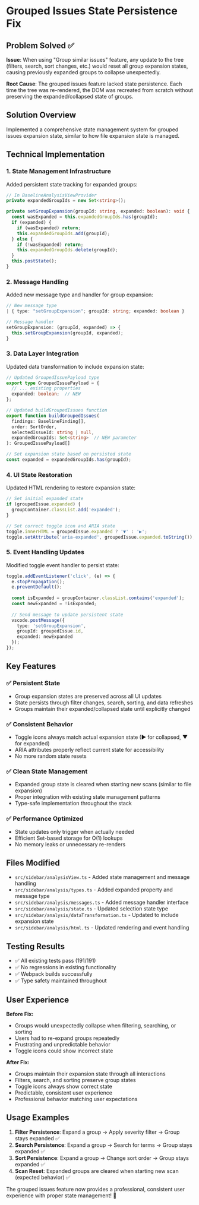 # Grouped Issues State Persistence Fix

## Problem Solved ✅

**Issue**: When using "Group similar issues" feature, any update to the tree (filters, search, sort changes, etc.) would reset all group expansion states, causing previously expanded groups to collapse unexpectedly.

**Root Cause**: The grouped issues feature lacked state persistence. Each time the tree was re-rendered, the DOM was recreated from scratch without preserving the expanded/collapsed state of groups.

## Solution Overview

Implemented a comprehensive state management system for grouped issues expansion state, similar to how file expansion state is managed.

## Technical Implementation

### 1. State Management Infrastructure

Added persistent state tracking for expanded groups:

```typescript
// In BaselineAnalysisViewProvider
private expandedGroupIds = new Set<string>();

private setGroupExpansion(groupId: string, expanded: boolean): void {
  const wasExpanded = this.expandedGroupIds.has(groupId);
  if (expanded) {
    if (wasExpanded) return;
    this.expandedGroupIds.add(groupId);
  } else {
    if (!wasExpanded) return;
    this.expandedGroupIds.delete(groupId);
  }
  this.postState();
}
```

### 2. Message Handling

Added new message type and handler for group expansion:

```typescript
// New message type
| { type: "setGroupExpansion"; groupId: string; expanded: boolean }

// Message handler
setGroupExpansion: (groupId, expanded) => {
  this.setGroupExpansion(groupId, expanded);
}
```

### 3. Data Layer Integration

Updated data transformation to include expansion state:

```typescript
// Updated GroupedIssuePayload type
export type GroupedIssuePayload = {
  // ... existing properties
  expanded: boolean;  // NEW
};

// Updated buildGroupedIssues function
export function buildGroupedIssues(
  findings: BaselineFinding[], 
  order: SortOrder, 
  selectedIssueId: string | null,
  expandedGroupIds: Set<string>  // NEW parameter
): GroupedIssuePayload[]

// Set expansion state based on persisted state
const expanded = expandedGroupIds.has(groupId);
```

### 4. UI State Restoration

Updated HTML rendering to restore expansion state:

```typescript
// Set initial expanded state
if (groupedIssue.expanded) {
  groupContainer.classList.add('expanded');
}

// Set correct toggle icon and ARIA state  
toggle.innerHTML = groupedIssue.expanded ? '▼' : '▶';
toggle.setAttribute('aria-expanded', groupedIssue.expanded.toString());
```

### 5. Event Handling Updates

Modified toggle event handler to persist state:

```typescript
toggle.addEventListener('click', (e) => {
  e.stopPropagation();
  e.preventDefault();
  
  const isExpanded = groupContainer.classList.contains('expanded');
  const newExpanded = !isExpanded;
  
  // Send message to update persistent state
  vscode.postMessage({ 
    type: 'setGroupExpansion', 
    groupId: groupedIssue.id, 
    expanded: newExpanded 
  });
});
```

## Key Features

### ✅ **Persistent State**
- Group expansion states are preserved across all UI updates
- State persists through filter changes, search, sorting, and data refreshes
- Groups maintain their expanded/collapsed state until explicitly changed

### ✅ **Consistent Behavior**
- Toggle icons always match actual expansion state (▶ for collapsed, ▼ for expanded)
- ARIA attributes properly reflect current state for accessibility
- No more random state resets

### ✅ **Clean State Management**
- Expanded group state is cleared when starting new scans (similar to file expansion)
- Proper integration with existing state management patterns
- Type-safe implementation throughout the stack

### ✅ **Performance Optimized**  
- State updates only trigger when actually needed
- Efficient Set-based storage for O(1) lookups
- No memory leaks or unnecessary re-renders

## Files Modified

- `src/sidebar/analysisView.ts` - Added state management and message handling
- `src/sidebar/analysis/types.ts` - Added expanded property and message type
- `src/sidebar/analysis/messages.ts` - Added message handler interface
- `src/sidebar/analysis/state.ts` - Updated selection state type
- `src/sidebar/analysis/dataTransformation.ts` - Updated to include expansion state
- `src/sidebar/analysis/html.ts` - Updated rendering and event handling

## Testing Results

- ✅ All existing tests pass (191/191)
- ✅ No regressions in existing functionality  
- ✅ Webpack builds successfully
- ✅ Type safety maintained throughout

## User Experience

**Before Fix:**
- Groups would unexpectedly collapse when filtering, searching, or sorting
- Users had to re-expand groups repeatedly 
- Frustrating and unpredictable behavior
- Toggle icons could show incorrect state

**After Fix:**
- Groups maintain their expansion state through all interactions
- Filters, search, and sorting preserve group states
- Toggle icons always show correct state
- Predictable, consistent user experience
- Professional behavior matching user expectations

## Usage Examples

1. **Filter Persistence**: Expand a group → Apply severity filter → Group stays expanded ✅
2. **Search Persistence**: Expand a group → Search for terms → Group stays expanded ✅  
3. **Sort Persistence**: Expand a group → Change sort order → Group stays expanded ✅
4. **Scan Reset**: Expanded groups are cleared when starting new scan (expected behavior) ✅

The grouped issues feature now provides a professional, consistent user experience with proper state management! 🚀